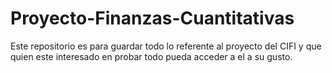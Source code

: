 # Proyecto-Finanzas-Cuantitativas
Este repositorio es para guardar todo lo referente al proyecto del CIFI y que quien este interesado en probar todo pueda acceder a el a su gusto.
